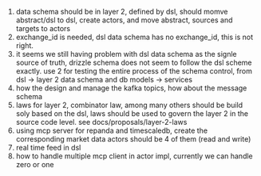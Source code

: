 1. data schema should be in layer 2, defined by dsl, should momve abstract/dsl to dsl, create actors, and move abstract, sources and targets to actors
2. exchange_id is needed, dsl data schema has no exchange_id, this is not right.
3. it seems we still having problem with dsl data schema as the signle source of truth, drizzle schema does not seem to follow the dsl scheme exactly. use 2 for testing the entire process of the schema control, from dsl -> layer 2 data schema and db models -> services
4. how the design and manage the kafka topics, how about the message schema
5. laws for layer 2, combinator law, among many others should be build soly based on the dsl, laws should be used to govern the layer 2 in the source code level. see docs/proposals/layer-2-laws
6. using mcp server for repanda and timescaledb, create the corresponding market data actors should be 4 of them (read and write)
7. real time feed in dsl
8. how to handle multiple mcp client in actor impl, currently we can handle zero or one
